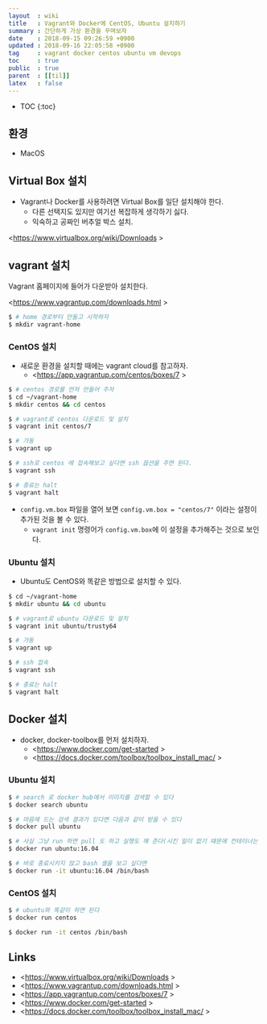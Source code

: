 ```yaml
---
layout  : wiki
title   : Vagrant와 Docker에 CentOS, Ubuntu 설치하기
summary : 간단하게 가상 환경을 꾸며보자
date    : 2018-09-15 09:26:59 +0900
updated : 2018-09-16 22:05:58 +0900
tag     : vagrant docker centos ubuntu vm devops
toc     : true
public  : true
parent  : [[til]]
latex   : false
---
```

* TOC
{:toc}

## 환경

* MacOS

## Virtual Box 설치

* Vagrant나 Docker를 사용하려면 Virtual Box를 일단 설치해야 한다.
    * 다른 선택지도 있지만 여기선 복잡하게 생각하기 싫다.
    * 익숙하고 공짜인 버추얼 박스 설치.

<https://www.virtualbox.org/wiki/Downloads >

## vagrant 설치

Vagrant 홈페이지에 들어가 다운받아 설치한다.

<https://www.vagrantup.com/downloads.html >

```sh
$ # home 경로부터 만들고 시작하자
$ mkdir vagrant-home
```

### CentOS 설치

* 새로운 환경을 설치할 때에는 vagrant cloud를 참고하자.
    * <https://app.vagrantup.com/centos/boxes/7 >

```sh
$ # centos 경로를 먼저 만들어 주자
$ cd ~/vagrant-home
$ mkdir centos && cd centos

$ # vagrant로 centos 다운로드 및 설치
$ vagrant init centos/7

$ # 가동
$ vagrant up

$ # ssh로 centos 에 접속해보고 싶다면 ssh 옵션을 주면 된다.
$ vagrant ssh

$ # 종료는 halt
$ vagrant halt
```

* `config.vm.box` 파일을 열어 보면 `config.vm.box = "centos/7"` 이라는 설정이 추가된 것을 볼 수 있다.
    * `vagrant init` 명령어가 `config.vm.box`에 이 설정을 추가해주는 것으로 보인다.

### Ubuntu 설치

* Ubuntu도 CentOS와 똑같은 방법으로 설치할 수 있다.

```sh
$ cd ~/vagrant-home
$ mkdir ubuntu && cd ubuntu

$ # vagrant로 ubuntu 다운로드 및 설치
$ vagrant init ubuntu/trusty64

$ # 가동
$ vagrant up

$ # ssh 접속
$ vagrant ssh

$ # 종료는 halt
$ vagrant halt
```

## Docker 설치

* docker, docker-toolbox를 먼저 설치하자.
    * <https://www.docker.com/get-started >
    * <https://docs.docker.com/toolbox/toolbox_install_mac/ >

### Ubuntu 설치

```sh
$ # search 로 docker hub에서 이미지를 검색할 수 있다
$ docker search ubuntu

$ # 마음에 드는 검색 결과가 있다면 다음과 같이 받을 수 있다
$ docker pull ubuntu

$ # 사실 그냥 run 하면 pull 도 하고 실행도 해 준다(시킨 일이 없기 때문에 컨테이너는 바로 종료된다)
$ docker run ubuntu:16.04

$ # 바로 종료시키지 않고 bash 셸을 보고 싶다면
$ docker run -it ubuntu:16.04 /bin/bash
```

### CentOS 설치

```sh
$ # ubuntu와 똑같이 하면 된다
$ docker run centos

$ docker run -it centos /bin/bash
```

## Links

* <https://www.virtualbox.org/wiki/Downloads >
* <https://www.vagrantup.com/downloads.html >
* <https://app.vagrantup.com/centos/boxes/7 >
* <https://www.docker.com/get-started >
* <https://docs.docker.com/toolbox/toolbox_install_mac/ >
